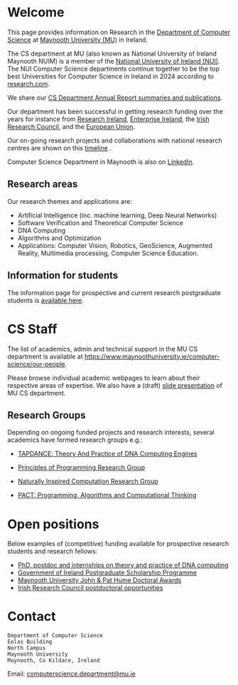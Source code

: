 
# Welcome

This page provides information on Research in the <a href="https://www.maynoothuniversity.ie/computer-science" target="_blank">Department of Computer Science</a> at <a href="https://en.wikipedia.org/wiki/Maynooth_University" target="_blank">Maynooth University (MU)</a> in Ireland.

The CS department at MU (also known as National University of Ireland Maynooth NUIM) is a member of the  <a href="https://www.nui.ie/links/" target="_blank">National University of Ireland (NUI)</a>. 
The NUI Computer Science departments continue together to be the top 
 best Universities for Computer Science in Ireland in 2024 according to <a href="https://research.com/university-rankings/computer-science/ie" target="_blank">research.com</a>. 
 
 
 We share  our <a href="https://research.cs.nuim.ie/News/" target="_blank">CS Department Annual Report summaries and publications</a>. 

 Our department has been successful in getting research funding over the years for instance  from [Research Ireland](https://www.researchireland.ie/), [Enterprise Ireland](https://www.enterprise-ireland.com/en/), the [Irish Research Council](https://research.ie/), and the [European Union](https://erc.europa.eu/homepage).

 Our on-going research projects and collaborations  with national research centres are shown on this <a href="MUCSprojects.html" target="_blank">timeline</a> .   



 Computer Science Department in Maynooth is also on <a href="https://www.linkedin.com/company/computer-science-maynooth-university/" target="_blank">LinkedIn</a>.

## Research areas

Our research themes and applications  are:

- Artificial Intelligence (inc. machine learning, Deep Neural Networks)
- Software Verification and Theoretical Computer Science
- DNA Computing
- Algorithms and Optimization
- Applications: Computer Vision, Robotics, GeoScience, Augmented Reality, Multimedia processing, Computer Science Education.


## Information for students 

The  information  page for prospective and  current research postgraduate students is <a href="https://research.cs.nuim.ie/Postgraduate/" target="_blank">available here</a>.   


# CS Staff

The list of academics, admin and technical support  in the MU CS department is available at <a  href="https://www.maynoothuniversity.ie/computer-science/our-people" target="_blank">https://www.maynoothuniversity.ie/computer-science/our-people</a>. 

Please browse individual academic webpages to learn about their respective areas of expertise. 
We also have a (draft)  <a href="https://research.cs.nuim.ie/Slides/" target="_blank">slide presentation</a> of MU CS department. 


## Research Groups

Depending on ongoing funded projects and research interests, several academics have formed  research groups e.g.:  

- <a href="https://dna.hamilton.ie/" target="_blank">TAPDANCE: Theory And Practice of DNA Computing Engines</a>

- <a href="https://www.cs.nuim.ie/research/pop/index.html" target="_blank">Principles of Programming Research Group</a>

- <a href="http://nic.cs.nuim.ie" target="_blank">Naturally Inspired Computation Research Group</a>

- <a href="https://pact.cs.nuim.ie/" target="_blank">PACT: Programming, Algorithms and  Computational Thinking</a>




#  Open positions


Below examples of (competitive) funding available for prospective research students and research fellows: 

- [PhD, postdoc and internships on theory and practice of DNA computing](https://dna.hamilton.ie/join.html)
- [Government of Ireland Postgraduate Scholarship Programme](https://research.ie/funding/goipg/)
- [Maynooth University John & Pat Hume Doctoral Awards](https://www.maynoothuniversity.ie/graduate-studies/john-pat-hume-doctoral-awards)
-  [Irish Research Council postdoctoral opportunities](https://research.ie/funding-category/postdoctoral/)




# Contact 

```
Department of Computer Science
Eolas Building
North Campus
Maynooth University
Maynooth, Co Kildare, Ireland
```
Email: <a href="mailto:computerscience.department@mu.ie">computerscience.department@mu.ie</a>

